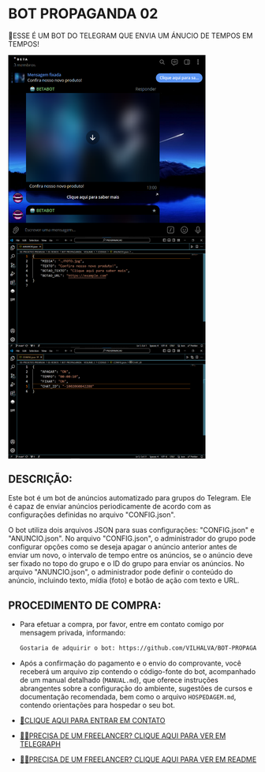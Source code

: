 # BOT PROPAGANDA 02
🛑ESSE É UM BOT DO TELEGRAM QUE ENVIA UM ÁNUCIO DE TEMPOS EM TEMPOS!

<img src="./IMAGENS/FOTO_1.png" align="center" width="400"> <br>
<img src="./IMAGENS/FOTO_2.png" align="center" width="400"> <br>
<img src="./IMAGENS/FOTO_3.png" align="center" width="400"> <br>

## DESCRIÇÃO:
Este bot é um bot de anúncios automatizado para grupos do Telegram. Ele é capaz de enviar anúncios periodicamente de acordo com as configurações definidas no arquivo "CONFIG.json". 

O bot utiliza dois arquivos JSON para suas configurações: "CONFIG.json" e "ANUNCIO.json". No arquivo "CONFIG.json", o administrador do grupo pode configurar opções como se deseja apagar o anúncio anterior antes de enviar um novo, o intervalo de tempo entre os anúncios, se o anúncio deve ser fixado no topo do grupo e o ID do grupo para enviar os anúncios. No arquivo "ANUNCIO.json", o administrador pode definir o conteúdo do anúncio, incluindo texto, mídia (foto) e botão de ação com texto e URL.

## PROCEDIMENTO DE COMPRA:
- Para efetuar a compra, por favor, entre em contato comigo por mensagem privada, informando:
    ```bash
    Gostaria de adquirir o bot: https://github.com/VILHALVA/BOT-PROPAGANDA-02
    ```
    
- Após a confirmação do pagamento e o envio do comprovante, você receberá um arquivo zip contendo o código-fonte do bot, acompanhado de um manual detalhado (`MANUAL.md`), que oferece instruções abrangentes sobre a configuração do ambiente, sugestões de cursos e documentação recomendada, bem como o arquivo `HOSPEDAGEM.md`, contendo orientações para hospedar o seu bot.

- [🤑CLIQUE AQUI PARA ENTRAR EM CONTATO](https://t.me/VILHALVA100)
- [🧑‍💻PRECISA DE UM FREELANCER? CLIQUE AQUI PARA VER EM TELEGRAPH](https://telegra.ph/FREELANCER-10-19-9)
- [🧑‍💻PRECISA DE UM FREELANCER? CLIQUE AQUI PARA VER EM README](https://github.com/VILHALVA/VILHALVA/blob/main/FREELANCER/README.md)
